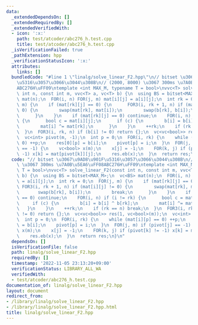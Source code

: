 ```yaml
---
data:
  _extendedDependsOn: []
  _extendedRequiredBy: []
  _extendedVerifiedWith:
  - icon: ':x:'
    path: test/atcoder/abc276_h.test.cpp
    title: test/atcoder/abc276_h.test.cpp
  _isVerificationFailed: true
  _pathExtension: hpp
  _verificationStatusIcon: ':x:'
  attributes:
    links: []
  bundledCode: "#line 1 \"linalg/solve_linear_F2.hpp\"\n// bitset \u3067\u9AD8\u901F\
    \u5316\u3057\u3066\u3044\u308B\n// (2000, 8000) \u3067 300ms \u7A0B\u5EA6\uFF08\
    ABC276H\uFF09\ntemplate <int MAX_M, typename T = bool>\nvvc<T> solve_linear_F2(const\
    \ int n, const int m, vvc<T> a, vc<T> b) {\n  using BS = bitset<MAX_M>;\n  vc<BS>\
    \ mat(n);\n  FOR(i, n) FOR(j, m) mat[i][j] = a[i][j];\n  int rk = 0;\n  FOR(j,\
    \ m) {\n    if (mat[rk][j] == 0) {\n      FOR3(i, rk + 1, n) if (mat[i][j] !=\
    \ 0) {\n        swap(mat[rk], mat[i]);\n        swap(b[rk], b[i]);\n        break;\n\
    \      }\n    }\n    if (mat[rk][j] == 0) continue;\n    FOR(i, n) if (i != rk)\
    \ {\n      bool c = mat[i][j];\n      if (c) {\n        b[i] = b[i] ^ b[rk];\n\
    \        mat[i] ^= mat[rk];\n      }\n    }\n    ++rk;\n    if (rk == n) break;\n\
    \  }\n  FOR3(i, rk, n) if (b[i] != 0) return {};\n  vc<vc<bool>> res(1, vc<bool>(m));\n\
    \  vc<int> pivot(m, -1);\n  int p = 0;\n  FOR(i, rk) {\n    while (mat[i][p] ==\
    \ 0) ++p;\n    res[0][p] = b[i];\n    pivot[p] = i;\n  }\n  FOR(j, m) if (pivot[j]\
    \ == -1) {\n    vc<bool> x(m);\n    x[j] = -1;\n    FOR(k, j) if (pivot[k] !=\
    \ -1) x[k] = mat[pivot[k]][j];\n    res.eb(x);\n  }\n  return res;\n}\n"
  code: "// bitset \u3067\u9AD8\u901F\u5316\u3057\u3066\u3044\u308B\n// (2000, 8000)\
    \ \u3067 300ms \u7A0B\u5EA6\uFF08ABC276H\uFF09\ntemplate <int MAX_M, typename\
    \ T = bool>\nvvc<T> solve_linear_F2(const int n, const int m, vvc<T> a, vc<T>\
    \ b) {\n  using BS = bitset<MAX_M>;\n  vc<BS> mat(n);\n  FOR(i, n) FOR(j, m) mat[i][j]\
    \ = a[i][j];\n  int rk = 0;\n  FOR(j, m) {\n    if (mat[rk][j] == 0) {\n     \
    \ FOR3(i, rk + 1, n) if (mat[i][j] != 0) {\n        swap(mat[rk], mat[i]);\n \
    \       swap(b[rk], b[i]);\n        break;\n      }\n    }\n    if (mat[rk][j]\
    \ == 0) continue;\n    FOR(i, n) if (i != rk) {\n      bool c = mat[i][j];\n \
    \     if (c) {\n        b[i] = b[i] ^ b[rk];\n        mat[i] ^= mat[rk];\n   \
    \   }\n    }\n    ++rk;\n    if (rk == n) break;\n  }\n  FOR3(i, rk, n) if (b[i]\
    \ != 0) return {};\n  vc<vc<bool>> res(1, vc<bool>(m));\n  vc<int> pivot(m, -1);\n\
    \  int p = 0;\n  FOR(i, rk) {\n    while (mat[i][p] == 0) ++p;\n    res[0][p]\
    \ = b[i];\n    pivot[p] = i;\n  }\n  FOR(j, m) if (pivot[j] == -1) {\n    vc<bool>\
    \ x(m);\n    x[j] = -1;\n    FOR(k, j) if (pivot[k] != -1) x[k] = mat[pivot[k]][j];\n\
    \    res.eb(x);\n  }\n  return res;\n}\n"
  dependsOn: []
  isVerificationFile: false
  path: linalg/solve_linear_F2.hpp
  requiredBy: []
  timestamp: '2022-11-05 23:13:20+09:00'
  verificationStatus: LIBRARY_ALL_WA
  verifiedWith:
  - test/atcoder/abc276_h.test.cpp
documentation_of: linalg/solve_linear_F2.hpp
layout: document
redirect_from:
- /library/linalg/solve_linear_F2.hpp
- /library/linalg/solve_linear_F2.hpp.html
title: linalg/solve_linear_F2.hpp
---
```


